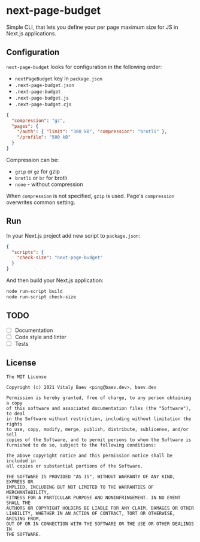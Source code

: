 # next-page-budget

Simple CLI, that lets you define your per page maximum size for JS in Next.js applications.

## Configuration

`next-page-budget` looks for configuration in the following order:
* `nextPageBudget` key in `package.json`
* `.next-page-budget.json`
* `.next-page-budget`
* `.next-page-budget.js`
* `.next-page-budget.cjs`

```json
{
  "compression": "gz",
  "pages": {
    "/auth": { "limit": "300 kB", "compression": "brotli" },
    "/profile": "500 kB"
  }
}
```

Compression can be:
* `gzip` or `gz` for gzip
* `brotli` or `br` for brotli
* `none` - without compression

When `compression` is not specified, `gzip` is used. Page's `compression` overwrites common setting.

## Run

In your Next.js project add new script to `package.json`:
```json
{
  "scripts": {
    "check-size": "next-page-budget"
  }
}
```

And then build your Next.js application:
```bash
node run-script build
node run-script check-size
```

## TODO

- [ ] Documentation
- [ ] Code style and linter
- [ ] Tests

## License

```
The MIT License

Copyright (c) 2021 Vitaly Baev <ping@baev.dev>, baev.dev

Permission is hereby granted, free of charge, to any person obtaining a copy
of this software and associated documentation files (the "Software"), to deal
in the Software without restriction, including without limitation the rights
to use, copy, modify, merge, publish, distribute, sublicense, and/or sell
copies of the Software, and to permit persons to whom the Software is
furnished to do so, subject to the following conditions:

The above copyright notice and this permission notice shall be included in
all copies or substantial portions of the Software.

THE SOFTWARE IS PROVIDED "AS IS", WITHOUT WARRANTY OF ANY KIND, EXPRESS OR
IMPLIED, INCLUDING BUT NOT LIMITED TO THE WARRANTIES OF MERCHANTABILITY,
FITNESS FOR A PARTICULAR PURPOSE AND NONINFRINGEMENT. IN NO EVENT SHALL THE
AUTHORS OR COPYRIGHT HOLDERS BE LIABLE FOR ANY CLAIM, DAMAGES OR OTHER
LIABILITY, WHETHER IN AN ACTION OF CONTRACT, TORT OR OTHERWISE, ARISING FROM,
OUT OF OR IN CONNECTION WITH THE SOFTWARE OR THE USE OR OTHER DEALINGS IN
THE SOFTWARE.
```

